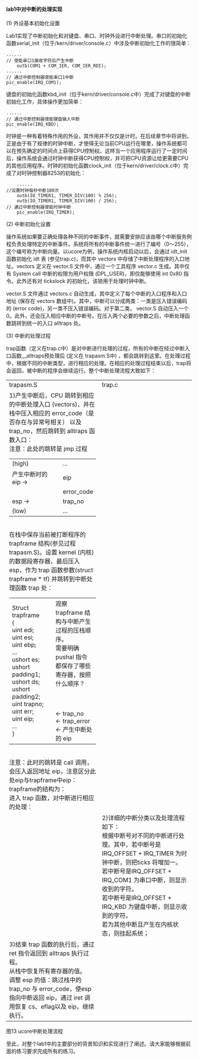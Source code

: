 #### lab1中对中断的处理实现

(1)	外设基本初始化设置

Lab1实现了中断初始化和对键盘、串口、时钟外设进行中断处理。串口的初始化函数serial_init（位于/kern/driver/console.c）中涉及中断初始化工作的很简单：

```
......
// 使能串口1接收字符后产生中断
	outb(COM1 + COM_IER, COM_IER_RDI);
......
// 通过中断控制器使能串口1中断
pic_enable(IRQ_COM1);
```
键盘的初始化函数kbd_init（位于kern/driver/console.c中）完成了对键盘的中断初始化工作，具体操作更加简单：

```
......
// 通过中断控制器使能键盘输入中断
pic_enable(IRQ_KBD);
```
时钟是一种有着特殊作用的外设，其作用并不仅仅是计时。在后续章节中将讲到，正是由于有了规律的时钟中断，才使得无论当前CPU运行在哪里，操作系统都可以在预先确定的时间点上获得CPU控制权。这样当一个应用程序运行了一定时间后，操作系统会通过时钟中断获得CPU控制权，并可把CPU资源让给更需要CPU的其他应用程序。时钟的初始化函数clock_init（位于kern/driver/clock.c中）完成了对时钟控制器8253的初始化：

```
	......
//设置时钟每秒中断100次
	outb(IO_TIMER1, TIMER_DIV(100) % 256);
	outb(IO_TIMER1, TIMER_DIV(100) / 256);
// 通过中断控制器使能时钟中断
	pic_enable(IRQ_TIMER);
```
(2)	中断初始化设置

操作系统如果要正确处理各种不同的中断事件，就需要安排应该由哪个中断服务例程负责处理特定的中断事件。系统将所有的中断事件统一进行了编号（0～255），这个编号称为中断向量。以ucore为例，操作系统内核启动以后，会通过 idt_init 函数初始化 idt 表 (参见trap.c)，而其中 vectors 中存储了中断处理程序的入口地址。vectors 定义在 vector.S 文件中，通过一个工具程序 vector.c 生成。其中仅有 System call 中断的权限为用户权限 (DPL_USER)，即仅能够使用 int 0x80 指令。此外还有对 tickslock 的初始化，该锁用于处理时钟中断。

vector.S 文件通过 vectors.c 自动生成，其中定义了每个中断的入口程序和入口地址 (保存在 vectors 数组中)。其中，中断可以分成两类：一类是压入错误编码的 (error code)，另一类不压入错误编码。对于第二类， vector.S 自动压入一个 0。此外，还会压入相应中断的中断号。在压入两个必要的参数之后，中断处理函数跳转到统一的入口 alltraps 处。

(3)	中断的处理过程

trap函数（定义在trap.c中）是对中断进行处理的过程，所有的中断在经过中断入口函数__alltraps预处理后 (定义在 trapasm.S中) ，都会跳转到这里。在处理过程中，根据不同的中断类型，进行相应的处理。在相应的处理过程结束以后，trap将会返回，被中断的程序会继续运行。整个中断处理流程大致如下：

<table>
<tr><td>trapasm.S</td><td>trap.c</td></tr>
<tr>
<td width="50%">
1)产生中断后，CPU 跳转到相应的中断处理入口 (vectors)，并在栈中压入相应的 error_code（是否存在与异常号相关） 以及 trap_no，然后跳转到 alltraps 函数入口：
<br>
注意：此处的跳转是 jmp 过程
<table>
<tr><td>(high)</td><td>...</td></tr>
<tr><td>产生中断时的 eip →</td><td>eip</td></tr>
<tr><td> </td><td>error_code</td></tr>
<tr><td>esp →</td><td>trap_no</td></tr>
<tr><td>(low)</td><td>...</td></tr>
</table>
<br>
在栈中保存当前被打断程序的 trapframe 结构(参见过程trapasm.S)。设置 kernel (内核) 的数据段寄存器，最后压入 esp，作为 trap 函数参数(struct trapframe * tf) 并跳转到中断处理函数 trap 处：
<table>
<tr>
<td width="50%">
Struct trapframe<br>
{<br>
uint edi;<br>
uint esi;<br>
uint ebp;<br>
…<br>
ushort es;<br>
ushort padding1;<br>
ushort ds;<br>
ushort padding2;<br>
uint trapno;<br>
uint err;<br>
uint eip;<br>
...<br>
}
</td>
<td width="50%">
观察 trapframe 结构与中断产生过程的压栈顺序。<br>
需要明确 pushal 指令都保存了哪些寄存器，按照什么顺序？<br>
<br>
<br>
<br>
← trap_no<br>
← trap_error<br>
← 产生中断处的 eip<br>
</td></tr>
</table>
<br>
注意：此时的跳转是 call 调用，会压入返回地址 eip，注意区分此处eip与trapframe中eip：
<br>
trapframe的结构为：
<br>
进入 trap 函数，对中断进行相应的处理：
</td>
<td></td>
</tr>
<td></td>
<td>
2)详细的中断分类以及处理流程如下：
<br>
根据中断号对不同的中断进行处理。其中，若中断号是IRQ_OFFSET + IRQ_TIMER 为时钟中断，则把ticks 将增加一。
<br>
若中断号是IRQ_OFFSET + IRQ_COM1 为串口中断，则显示收到的字符。
<br>
若中断号是IRQ_OFFSET + IRQ_KBD 为键盘中断，则显示收到的字符。
<br>
若为其他中断且产生在内核状态，则挂起系统；
</td>
<tr>
<td>
3)结束 trap 函数的执行后，通过 ret 指令返回到 alltraps 执行过程。
<br>
从栈中恢复所有寄存器的值。
<br>
调整 esp 的值：跳过栈中的 trap_no 与 error_code，使esp指向中断返回 eip，通过 iret 调用恢复 cs、eflag以及 eip，继续执行。
</td>
<td></td>
</tr>
<tr>
</tr>
</table>

图13 ucore中断处理流程

至此，对整个lab1中的主要部分的背景知识和实现进行了阐述。请大家能够根据前面的练习要求完成所有的练习。
